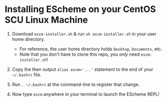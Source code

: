 # Installing EScheme on your CentOS SCU Linux Machine

1. Download `escm-installer.sh` & run `sh escm-installer.sh` in your user home directory.
   * For reference, the user home directory holds `Desktop`, `Documents`, etc.
   * Note that you don't have to clone this repo, you _only_ need `escm-installer.sh`!

2. Copy the then output `alias escm='...'` statement to the end of your `~/.bashrc` file.

3. Run `. ~/.bashrc` at the command-line to register that change.

4. Now type `escm` anywhere in your terminal to launch the EScheme REPL!